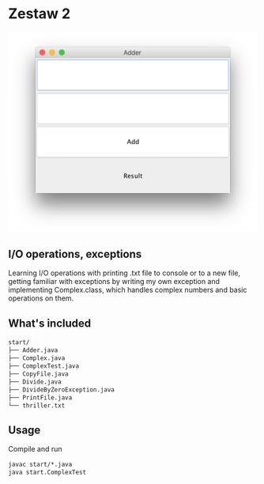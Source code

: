 # Zestaw 2

![adder](/Java/Zestaw_2/Adder.png)

## I/O operations, exceptions

Learning I/O operations with printing .txt file to console or to a new file, getting familiar with exceptions by writing my own exception and implementing Complex.class, which handles complex numbers and basic operations on them.

## What's included

```
start/
├── Adder.java
├── Complex.java
├── ComplexTest.java
├── CopyFile.java
├── Divide.java
├── DivideByZeroException.java
├── PrintFile.java
└── thriller.txt
```

## Usage

Compile and run

```
javac start/*.java
java start.ComplexTest
```
